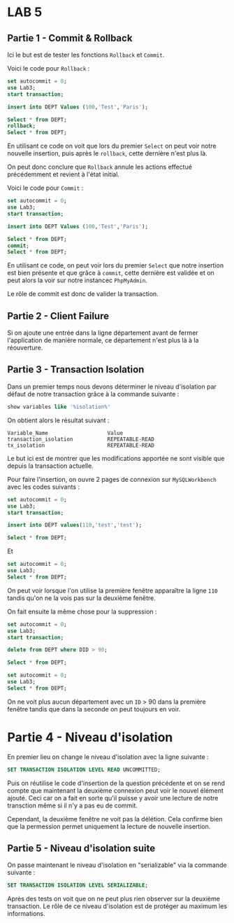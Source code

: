 # LAB 5

## Partie 1 - Commit & Rollback

Ici le but est de tester les fonctions `Rollback` et `Commit`.

Voici le code pour `Rollback` :

``` sql
set autocommit = 0;
use Lab3;
start transaction;

insert into DEPT Values (100,'Test','Paris');

Select * from DEPT;
rollback;
Select * from DEPT;
```

En utilisant ce code on voit que lors du premier `Select` on peut voir notre nouvelle insertion, puis après le `rollback`, cette dernière n'est plus là.

On peut donc conclure que `Rollback` annule les actions effectué précédemment et revient à l'état initial.

Voici le code pour `Commit` :

```sql
set autocommit = 0;
use Lab3;
start transaction;

insert into DEPT Values (100,'Test','Paris');

Select * from DEPT;
commit;
Select * from DEPT;
 ```

En utilisant ce code, on peut voir lors du premier `Select` que notre insertion est bien présente et que grâce à `commit`, cette dernière est validée et on peut alors la voir sur notre instancec `PhpMyAdmin`.

Le rôle de commit est donc de valider la transaction.

## Partie 2 - Client Failure

Si on ajoute une entrée dans la ligne département avant de fermer l'application de manière normale, ce département n'est plus là à la réouverture.

## Partie 3 - Transaction Isolation

Dans un premier temps nous devons déterminer le niveau d'isolation par défaut de notre transaction grâce à la commande suivante :

``` sql
show variables like '%isolation%'
```

On obtient alors le résultat suivant :

``` cli
Variable_Name                   Value 
transaction_isolation           REPEATABLE-READ
tx_isolation                    REPEATABLE-READ
```

Le but ici est de montrer que les modifications apportée ne sont visible que depuis la transaction actuelle.

Pour faire l'insertion, on ouvre 2 pages de connexion sur `MySQLWorkbench` avec les codes suivants : 

``` sql
set autocommit = 0;
use Lab3;
start transaction;

insert into DEPT values(110,'test','test');

Select * from DEPT;
```

Et

```sql
set autocommit = 0;
use Lab3;
Select * from DEPT;
```

On peut voir lorsque l'on utilise la première fenêtre apparaître la ligne `110` tandis qu'on ne la vois pas sur la deuxième fenêtre.

On fait ensuite la même chose pour la suppression : 

``` sql
set autocommit = 0;
use Lab3;
start transaction;

delete from DEPT where DID > 90;

Select * from DEPT;
```

``` sql
set autocommit = 0;
use Lab3;
Select * from DEPT;
```

On ne voit plus aucun département avec un `ID` > 90 dans la première fenêtre tandis que dans la seconde on peut toujours en voir.

# Partie 4 - Niveau d'isolation

En premier lieu on change le niveau d'isolation avec la ligne suivante :

``` sql
SET TRANSACTION ISOLATION LEVEL READ UNCOMMITTED;
```

Puis on réutilise le code d'insertion de la question précédente et on se rend compte que maintenant la deuxième connexion peut voir le nouvel élément ajouté. Ceci car on a fait en sorte qu'il puisse y avoir une lecture de notre transction même si il n'y a pas eu de commit.

Cependant, la deuxième fenêtre ne voit pas la délétion. Cela confirme bien que la permession permet uniquement la lecture de nouvelle insertion.

## Partie 5 - Niveau d'isolation suite

On passe maintenant le niveau d'isolation en "serializable" via la commande suivante :

``` sql
SET TRANSACTION ISOLATION LEVEL SERIALIZABLE;
```

Après des tests on voit que on ne peut plus rien observer sur la deuxième transaction. Le rôle de ce niveau d'isolation est de protéger au maximum les informations.